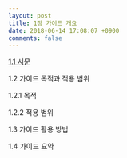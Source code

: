 ```yaml
---
layout: post
title: 1장 가이드 개요
date: 2018-06-14 17:08:07 +0900
comments: false
---
```

[1.1 서문](https://staagile.github.io/)

1.2 가이드 목적과 적용 범위
  
1.2.1 목적
  
1.2.2 적용 범위

1.3 가이드 활용 방법

1.4 가이드 요약
